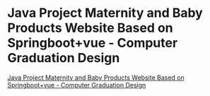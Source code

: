 # Java Project Maternity and Baby Products Website Based on Springboot+vue - Computer Graduation Design
[Java Project Maternity and Baby Products Website Based on Springboot+vue - Computer Graduation Design](https://aiwithcloud.com/2022/09/16/java_project_maternity_and_baby_products_website_based_on_springbootvue___computer_graduation_design/)